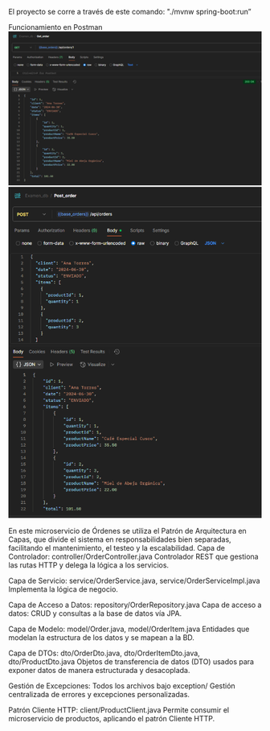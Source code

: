 El proyecto se corre a través de este comando: "./mvnw spring-boot:run”

Funcionamiento en Postman
![GET order](images/get-order.png)
![POST order](images/post-order.png)


En este microservicio de Órdenes se utiliza el Patrón de Arquitectura en Capas, que divide el sistema en responsabilidades bien separadas, facilitando el mantenimiento, el testeo y la escalabilidad.
Capa de Controlador:
controller/OrderController.java
Controlador REST que gestiona las rutas HTTP y delega la lógica a los servicios.

Capa de Servicio:
service/OrderService.java, service/OrderServiceImpl.java
Implementa la lógica de negocio.

Capa de Acceso a Datos:
repository/OrderRepository.java
Capa de acceso a datos: CRUD y consultas a la base de datos vía JPA.

Capa de Modelo:
model/Order.java, model/OrderItem.java
Entidades que modelan la estructura de los datos y se mapean a la BD.

Capa de DTOs:
dto/OrderDto.java, dto/OrderItemDto.java, dto/ProductDto.java
Objetos de transferencia de datos (DTO) usados para exponer datos de manera estructurada y desacoplada.

Gestión de Excepciones:
Todos los archivos bajo exception/
Gestión centralizada de errores y excepciones personalizadas.

Patrón Cliente HTTP:
client/ProductClient.java
Permite consumir el microservicio de productos, aplicando el patrón Cliente HTTP.
